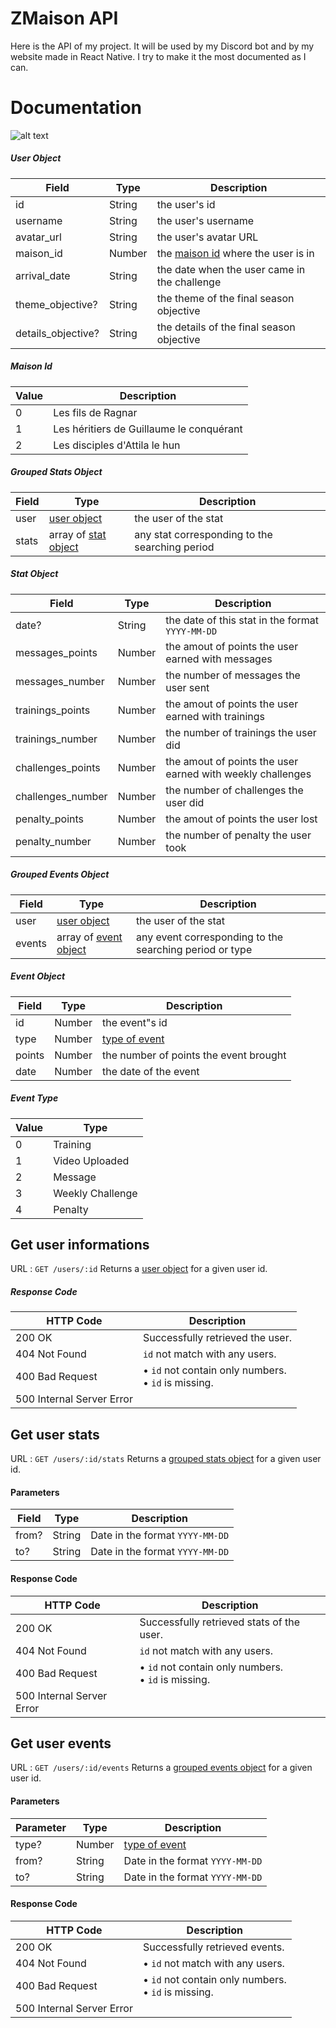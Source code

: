 # ZMaison API

Here is the API of my project. It will be used by my Discord bot and by my website made in React Native. 
I try to make it the most documented as I can.

# Documentation

![alt text](https://github.com/rochdy0/ZMaison-API/blob/main/UML.png?raw=true)

##### User Object

Field | Type | Description |
------------- | ------------- |  ------------- 
id | String | the user's id
username | String | the user's username
avatar_url | String | the user's avatar URL
maison_id | Number | the <a href="#maison-id">maison id</a> where the user is in
arrival_date | String | the date when the user came in the challenge
theme_objective? | String | the theme of the final season objective
details_objective? | String | the details of the final season objective

##### Maison Id

 Value | Description |
------------- | -------------
0 | Les fils de Ragnar
1 | Les héritiers de Guillaume le conquérant
2 | Les disciples d'Attila le hun

##### Grouped Stats Object

Field | Type | Description |
------------- | ------------- |  ------------- 
user | <a href="#user-object">user object</a> | the user of the stat
stats | array of <a href="#stat-object">stat object</a> | any stat corresponding to the searching period

##### Stat Object

Field | Type | Description |
------------- | ------------- |  ------------- 
date? | String | the date of this stat in the format `YYYY-MM-DD`
messages_points | Number | the amout of points the user earned with messages
messages_number | Number | the number of messages the user sent
trainings_points | Number | the amout of points the user earned with trainings
trainings_number | Number | the number of trainings the user did
challenges_points | Number | the amout of points the user earned with weekly challenges
challenges_number | Number | the number of challenges the user did
penalty_points | Number | the amout of points the user lost
penalty_number | Number | the number of penalty the user took

##### Grouped Events Object

Field | Type | Description |
------------- | ------------- |  ------------- 
user | <a href="#user-object">user object</a> | the user of the stat
events | array of <a href="#event-object">event object</a> | any event corresponding to the searching period or type

##### Event Object

Field | Type | Description |
------------- | ------------- |  ------------- 
id | Number| the event"s id
type | Number | <a href="#event-type">type of event</a>
points | Number | the number of points the event brought
date | Number | the date of the event

##### Event Type
 Value | Type |
------------- | -------------
0 | Training
1 | Video Uploaded
2 | Message
3 | Weekly Challenge
4 | Penalty


## Get user informations

URL : `GET /users/:id`
Returns a <a href="#user-object">user object</a> for a given user id.

##### Response Code

HTTP Code | Description
------------- | -------------
200 OK | Successfully retrieved the user.
404 Not Found | `id` not match with any users.
400 Bad Request | • `id` not contain only numbers. <br> • `id` is missing.
500 Internal Server Error |


## Get user stats

URL : `GET /users/:id/stats`
Returns a <a href="#grouped-stats-object">grouped stats object</a> for a given user id.

#### Parameters

Field  | Type | Description
------------- |  ------------- | -------------
from? | String  | Date in the format `YYYY-MM-DD`
to? | String  | Date in the format `YYYY-MM-DD`

#### Response Code

HTTP Code | Description
------------- | -------------
200 OK | Successfully retrieved stats of the user.
404 Not Found | `id` not match with any users.
400 Bad Request | • `id` not contain only numbers. <br> • `id` is missing.
500 Internal Server Error |


## Get user events

URL : `GET /users/:id/events`
Returns a <a href="#grouped-events-object">grouped events object</a> for a given user id.

#### Parameters

Parameter  | Type |  Description
------------- | ------------- | -------------
type? | Number | <a href="#event-type">type of event</a>
from? | String  | Date in the format `YYYY-MM-DD`
to? | String  | Date in the format `YYYY-MM-DD`

#### Response Code

HTTP Code | Description
------------- | -------------
200 OK | Successfully retrieved events.
404 Not Found | • `id` not match with any users.
400 Bad Request | • `id` not contain only numbers. <br> • `id` is missing.
500 Internal Server Error |
